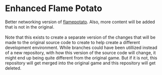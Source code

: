 # Enhanced Flame Potato
Better networking version of [flamepotato](https://github.com/CarpetFloor/flamepotato). Also, more content will be added that is not in the original.
<br /><br />
Note that this exists to create a separate version of the changes that will be made to the original
source code to create to help create a different development environment. While branches could have 
been utillized instead of a new repository, with how this version of the source code will change, it 
might end up being quite different from the original game. But if it is not, this repository will get 
merged into the original game and this repository will get deleted.
